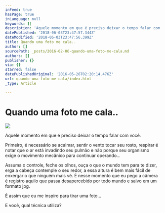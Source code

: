 ```yaml
---
inFeed: true
hasPage: true
inLanguage: null
keywords: []
description: 'Aquele momento em que é preciso deixar o tempo falar com você. '
datePublished: '2018-06-03T23:47:57.344Z'
dateModified: '2018-06-03T23:47:56.399Z'
title: Quando uma foto me cala..
author: []
sourcePath: _posts/2016-02-06-quando-uma-foto-me-cala.md
authors: []
publisher: {}
via: {}
starred: false
datePublishedOriginal: '2016-05-26T02:20:14.476Z'
url: quando-uma-foto-me-cala/index.html
_type: Article

---
```

# Quando uma foto me cala..
![](https://the-grid-user-content.s3-us-west-2.amazonaws.com/be4d99da-8140-440d-9f5d-22a992163b52.jpg)

Aquele momento em que é preciso deixar o tempo falar com você. 

Primeiro, é necessário se acalmar, sentir o vento tocar seu rosto, respirar é notar que o ar está invadindo seu pulmão e não porque seu organismo exige o movimento mecânico para continuar operando... 

Assuma o controle, feche os olhos, ouça o que o mundo tem para te dizer, erga a cabeça contemple o seu redor, a essa altura é bem mais fácil de enxergar o que ninguém mais vê. É nesse momento que eu pego a câmera é registro aquilo que passa desapercebido por todo mundo e salvo em um formato jpg. 

É assim que eu me inspiro para tirar uma foto... 

E você, qual técnica utiliza?
